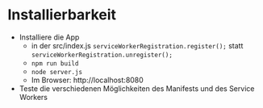 # Installierbarkeit

- Installiere die App
  - in der src/index.js `serviceWorkerRegistration.register();` statt `serviceWorkerRegistration.unregister();`
  - `npm run build`
  - `node server.js`
  - Im Browser: http://localhost:8080
- Teste die verschiedenen Möglichkeiten des Manifests und des Service Workers
